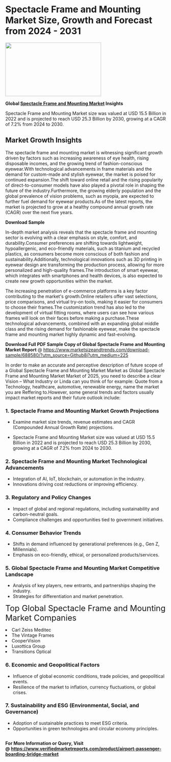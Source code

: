 <H1>Spectacle Frame and Mounting Market Size, Growth and Forecast from 2024 - 2031</H1><img class="aligncenter size-medium wp-image-584254" src="https://thirdeyenews.in/wp-content/uploads/2024/09/Global-Market-Research-300x168.jpeg" alt="" width="300" height="168" /><p><strong>Global&nbsp;<a href="https://www.marketsizeandtrends.com/download-sample/688580/?utm_source=Github8j?utm_medium=225">Spectacle Frame and Mounting Market</a> Insights</strong></p><p>Spectacle Frame and Mounting Market size was valued at USD 15.5 Billion in 2022 and is projected to reach USD 25.3 Billion by 2030, growing at a CAGR of 7.2% from 2024 to 2030.</p><p><h2>Market Growth Insights</h2> <p>The spectacle frame and mounting market is witnessing significant growth driven by factors such as increasing awareness of eye health, rising disposable incomes, and the growing trend of fashion-conscious eyewear.With technological advancements in frame materials and the demand for custom-made and stylish eyewear, the market is poised for continued expansion.The shift toward online retail and the rising popularity of direct-to-consumer models have also played a pivotal role in shaping the future of the industry.Furthermore, the growing elderly population and the global prevalence of vision problems, such as myopia, are expected to further fuel demand for eyewear products.As of the latest reports, the market is projected to grow at a healthy compound annual growth rate (CAGR) over the next five years.</p> <p><strong>Download Sample</strong></p> <p>In-depth market analysis reveals that the spectacle frame and mounting sector is evolving with a clear emphasis on style, comfort, and durability.Consumer preferences are shifting towards lightweight, hypoallergenic, and eco-friendly materials, such as titanium and recycled plastics, as consumers become more conscious of both fashion and sustainability.Additionally, technological innovations such as 3D printing in eyewear design are transforming the production process, allowing for more personalized and high-quality frames.The introduction of smart eyewear, which integrates with smartphones and health devices, is also expected to create new growth opportunities within the market.</p> <p>The increasing penetration of e-commerce platforms is a key factor contributing to the market's growth.Online retailers offer vast selections, price comparisons, and virtual try-on tools, making it easier for consumers to choose their frames.The customization trend has also led to the development of virtual fitting rooms, where users can see how various frames will look on their faces before making a purchase.These technological advancements, combined with an expanding global middle class and the rising demand for fashionable eyewear, make the spectacle frame and mounting market highly dynamic and fast-evolving.</p> <p><span class=""><strong>Download Full PDF Sample Copy of Global Spectacle Frame and Mounting Market Report</strong> @ <a href="https://www.marketsizeandtrends.com/download-sample/688580/?utm_source=Github8j?utm_medium=225" target="_blank">https://www.marketsizeandtrends.com/download-sample/688580/?utm_source=Github8j?utm_medium=225</a></span></p><p>In order to make an accurate and perceptive description of future scope of a Global&nbsp;Spectacle Frame and Mounting Market Market as Global&nbsp;Spectacle Frame and Mounting Market Market of 2025, you need to describe a clear Vision &ndash; What Industry or Linda can you think of for example: Quote from a Technology, healthcare, automotive, renewable energy, name the market you are Reffering to.However, some general trends and factors usually impact market reports and their future outlook include:</p><h3>1.&nbsp;<strong>Spectacle Frame and Mounting Market Growth Projections</strong></h3><ul><li>Examine market size trends, revenue estimates and CAGR (Compounded Annual Growth Rate) projections.</li><li><p>Spectacle Frame and Mounting Market size was valued at USD 15.5 Billion in 2022 and is projected to reach USD 25.3 Billion by 2030, growing at a CAGR of 7.2% from 2024 to 2030.</p></li></ul><h3>2.&nbsp;<strong>Spectacle Frame and Mounting Market Technological Advancements</strong></h3><ul><li>Integration of AI, IoT, blockchain, or automation in the industry.</li><li>Innovations driving cost reductions or improving efficiency.</li></ul><h3>3.&nbsp;<strong>Regulatory and Policy Changes</strong></h3><ul><li>Impact of global and regional regulations, including sustainability and carbon-neutral goals.</li><li>Compliance challenges and opportunities tied to government initiatives.</li></ul><h3>4.&nbsp;<strong>Consumer Behavior Trends</strong></h3><ul><li>Shifts in demand influenced by generational preferences (e.g., Gen Z, Millennials).</li><li>Emphasis on eco-friendly, ethical, or personalized products/services.</li></ul><h3>5.&nbsp;<strong>Global Spectacle Frame and Mounting Market Competitive Landscape</strong></h3><ul><li>Analysis of key players, new entrants, and partnerships shaping the industry.</li><li>Strategies for differentiation and market penetration.</li></ul><p data-pm-slice="1 1 []"><span style="color: inherit; font-family: inherit; font-size: 25px;">Top Global Spectacle Frame and Mounting Market Companies</span></p><div class="" data-test-id=""><p><li>Carl Zeiss Meditec</li><li> The Vintage Frames</li><li> CooperVision</li><li> Luxottica Group</li><li> Transitions Optical</li></p></div><h3>6.&nbsp;<strong>Economic and Geopolitical Factors</strong></h3><ul><li>Influence of global economic conditions, trade policies, and geopolitical events.</li><li>Resilience of the market to inflation, currency fluctuations, or global crises.</li></ul><h3>7.&nbsp;<strong>Sustainability and ESG (Environmental, Social, and Governance)</strong></h3><ul><li>Adoption of sustainable practices to meet ESG criteria.</li><li>Opportunities in green technologies and circular economy principles.</li></ul><h2><strong style="font-size: 14px;">For More Information or Query, Visit @&nbsp;</strong><a style="background-color: #ffffff; font-size: 14px;" href="https://www.marketsizeandtrends.com/report/spectacle-frame-and-mounting-market/" target="_blank">https://www.verifiedmarketreports.com/product/airport-passenger-boarding-bridge-market</a></h2>